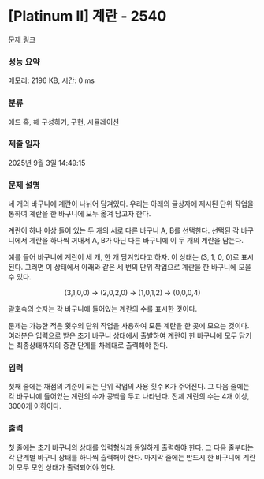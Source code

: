 # [Platinum II] 계란 - 2540 

[문제 링크](https://www.acmicpc.net/problem/2540) 

### 성능 요약

메모리: 2196 KB, 시간: 0 ms

### 분류

애드 혹, 해 구성하기, 구현, 시뮬레이션

### 제출 일자

2025년 9월 3일 14:49:15

### 문제 설명

<p>네 개의 바구니에 계란이 나뉘어 담겨있다. 우리는 아래의 글상자에 제시된 단위 작업을 통하여 계란을 한 바구니에 모두 옮겨 담고자 한다. </p>

<p>계란이 하나 이상 들어 있는 두 개의 서로 다른 바구니 A, B를 선택한다. 선택된 각 바구니에서 계란을 하나씩 꺼내서 A, B가 아닌 다른 바구니에 이 두 개의 계란을 담는다. </p>

<p>예를 들어 바구니에 계란이 세 개, 한 개 담겨있다고 하자. 이 상태는 (3, 1, 0, 0)로 표시된다. 그러면 이 상태에서 아래와 같은 세 번의 단위 작업으로 계란을 한 바구니에 모을 수 있다. </p>

<p style="text-align: center;">(3,1,0,0) → (2,0,2,0) → (1,0,1,2) → (0,0,0,4)</p>

<p>괄호속의 숫자는 각 바구니에 들어있는 계란의 수를 표시한 것이다. </p>

<p>문제는 가능한 적은 횟수의 단위 작업을 사용하여 모든 계란을 한 곳에 모으는 것이다. 여러분은 입력으로 받은 초기 바구니 상태에서 출발하여 계란이 한 바구니에 모두 담기는 최종상태까지의 중간 단계를 차례대로 출력해야 한다. </p>

### 입력 

 <p>첫째 줄에는 채점의 기준이 되는 단위 작업의 사용 횟수 K가 주어진다. 그 다음 줄에는 각 바구니에 들어있는 계란의 수가 공백을 두고 나타난다. 전체 계란의 수는 4개 이상, 3000개 이하이다. </p>

### 출력 

 <p>첫 줄에는 초기 바구니의 상태를 입력형식과 동일하게 출력해야 한다. 그 다음 줄부터는 각 단계별 바구니 상태를 하나씩 출력해야 한다. 마지막 줄에는 반드시 한 바구니에 계란이 모두 모인 상태가 출력되어야 한다. </p>

